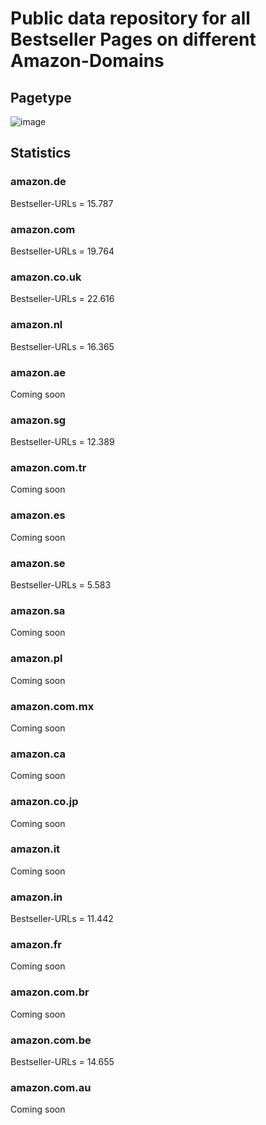 # Public data repository for all Bestseller Pages on different Amazon-Domains

## Pagetype

![image](https://github.com/dschmeh/amazon-bestseller-urls/assets/22255224/bdd68319-68a9-4c85-9b61-855fd2543cd3)

## Statistics

### amazon.de
Bestseller-URLs = 15.787

### amazon.com
Bestseller-URLs = 19.764

### amazon.co.uk
Bestseller-URLs = 22.616

### amazon.nl
Bestseller-URLs = 16.365

### amazon.ae
Coming soon

### amazon.sg
Bestseller-URLs = 12.389

### amazon.com.tr
Coming soon

### amazon.es
Coming soon

### amazon.se
Bestseller-URLs = 5.583

### amazon.sa
Coming soon

### amazon.pl
Coming soon

### amazon.com.mx
Coming soon

### amazon.ca
Coming soon

### amazon.co.jp
Coming soon

### amazon.it
Coming soon

### amazon.in
Bestseller-URLs = 11.442

### amazon.fr
Coming soon

### amazon.com.br
Coming soon

### amazon.com.be
Bestseller-URLs = 14.655

### amazon.com.au
Coming soon
